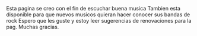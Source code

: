 Esta pagina se creo con el fin de escuchar buena musica
Tambien esta disponible para que nuevos musicos quieran hacer conocer sus bandas de rock
Espero que les guste y estoy leer sugerencias de renovaciones para la pag. Muchas gracias.
